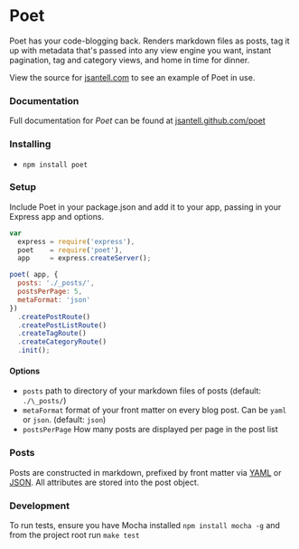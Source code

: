 Poet
======

Poet has your code-blogging back. Renders markdown files as posts, tag it up with metadata that's passed into any view engine you want, instant pagination, tag and category views, and home in time for dinner.

View the source for [jsantell.com](https://github.com/jsantell/jsantell.com) to see an example of Poet in use.

### Documentation

Full documentation for *Poet* can be found at [jsantell.github.com/poet](https://github.com/jsantell/poet)

### Installing

* `npm install poet`

### Setup

Include Poet in your package.json and add it to your app, passing in your Express app and options.
```javascript
var
  express = require('express'),
  poet    = require('poet'),
  app     = express.createServer();

poet( app, {
  posts: './_posts/',
  postsPerPage: 5,
  metaFormat: 'json'
})
  .createPostRoute()
  .createPostListRoute()
  .createTagRoute()
  .createCategoryRoute()
  .init();
```

#### Options

* `posts` path to directory of your markdown files of posts (default: `./\_posts/`)
* `metaFormat` format of your front matter on every blog post. Can be `yaml` or `json`. (default: `json`)
* `postsPerPage` How many posts are displayed per page in the post list

### Posts

Posts are constructed in markdown, prefixed by front matter via [YAML](https://github.com/mojombo/jekyll/wiki/YAML-Front-Matter) or [JSON](https://github.com/jsantell/node-json-front-matter). All attributes are stored into the post object.

### Development

To run tests, ensure you have Mocha installed `npm install mocha -g` and from the project root run `make test`
